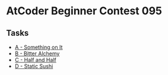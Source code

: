 # AtCoder Beginner Contest 095
## Tasks
- [A - Something on It](https://beta.atcoder.jp/contests/abc095/tasks/abc095_a)
- [B - Bitter Alchemy](https://beta.atcoder.jp/contests/abc095/tasks/abc095_b)
- [C - Half and Half](https://beta.atcoder.jp/contests/abc095/tasks/arc096_a)
- [D - Static Sushi](https://beta.atcoder.jp/contests/abc095/tasks/arc096_b)